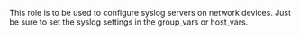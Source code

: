 This role is to be used to configure syslog servers on network devices.  Just be sure to set the syslog settings in the group_vars or host_vars.